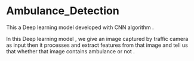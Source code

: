 # Ambulance_Detection
This a Deep learning model developed with CNN algorithm .

In this Deep learning model , we give an image captured by traffic camera as input then it processes and extract features from that image and tell us that whether that image contains ambulance or not .
